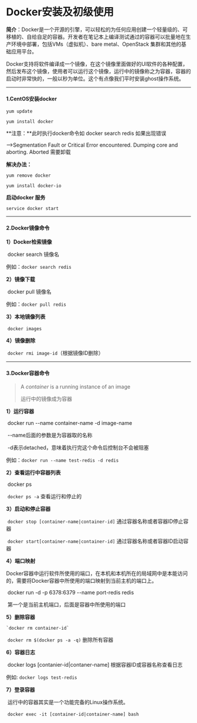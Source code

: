 # **Docker安装及初级使用**

**简介**：Docker是一个开源的引擎，可以轻松的为任何应用创建一个轻量级的、可移植的、自给自足的容器。开发者在笔记本上编译测试通过的容器可以批量地在生产环境中部署，包括VMs（虚拟机）、bare metal、OpenStack 集群和其他的基础应用平台。 

​	Docker支持将软件编译成一个镜像，在这个镜像里面做好的UI软件的各种配置，然后发布这个镜像，使用者可以运行这个镜像，运行中的镜像称之为容器，容器的启动时非常快的，一般以秒为单位。这个有点像我们平时安装ghost操作系统。

------

#### 1.CentOS安装docker

`yum update`

`yum install docker`



**注意：**此时执行docker命令如   docker search redis  如果出现错误

-->Segmentation Fault or Critical Error encountered. Dumping core and aborting.
Aborted 需要卸载

**解决办法：**

`yum remove docker`

`yum install docker-io`



**启动docker 服务**

`service docker start`

------

#### 2.Docker镜像命令

**1）Docker检索镜像**

​	docker search 镜像名

例如：`docker search redis`



**2）镜像下载**

​	docker pull 镜像名

例如：`docker pull redis`



**3）本地镜像列表**

​	`docker images`



**4）镜像删除**

​	`docker rmi image-id`（根据镜像ID删除）

------

#### 3.Docker容器命令

> A *container* is a running instance of an image
>
> 运行中的镜像成为容器

**1）运行容器**

​	docker run --name container-name -d image-name

​	--name后面的参数是为容器取的名称

​	-d表示detached，意味着执行完这个命令后控制台不会被阻塞

例如：`docker run --name test-redis -d redis`



**2）查看运行中容器列表**

​	docker ps 

​	`docker ps -a` 查看运行和停止的



**3）启动和停止容器**

​	`docker stop [container-name|container-id]`   通过容器名称或者容器ID停止容器

​	`docker start[container-name|container-id]`   通过容器名称或者容器ID启动容器



**4）端口映射**

​	Docker容器中运行软件所使用的端口，在本机和本机所在的局域网中是本能访问的，需要将Docker容器中所使用的端口映射到当前主机的端口上。

​	docker run -d -p 6378:6379 --name port-redis redis

​	第一个是当前主机端口，后面是容器中所使用的端口



**5）删除容器**

 	`docker rm container-id`

​	`docker rm $(docker ps -a -q)` 删除所有容器



**6）容器日志**

​	docker logs [contanier-id|contaner-name] 根据容器ID或容器名称查看日志

例如:	`docker logs test-redis`



**7）登录容器**

​	运行中的容器其实是一个功能完备的Linux操作系统。

​	`docker exec -it [container-id|container-name] bash`

​	